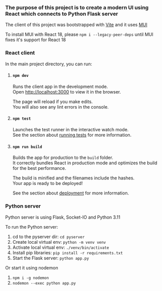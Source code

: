 ### The purpose of this project is to create a modern UI using React which connects to Python Flask server
  
The client of this project was bootstrapped with [Vite](https://vitejs.dev) and it uses [MUI](https://mui.com/)

To install MUI with React 18, please `npm i --legacy-peer-deps` until MUI fixes it's support for React 18

### React client

In the main project directory, you can run:

1. #### `npm dev`

    Runs the client app in the development mode.<br />
    Open [http://localhost:3000](http://localhost:3000) to view it in the browser.

    The page will reload if you make edits.<br />
    You will also see any lint errors in the console.

2. #### `npm test`

    Launches the test runner in the interactive watch mode.<br />
    See the section about [running tests](https://vitest.dev) for more information.

3. #### `npm run build`

    Builds the app for production to the `build` folder.<br />
    It correctly bundles React in production mode and optimizes the build for the best performance.

    The build is minified and the filenames include the hashes.<br />
    Your app is ready to be deployed!

    See the section about [deployment](https://vitejs.dev/guide/static-deploy.html) for more information.

### Python server

Python server is using Flask, Socket-IO and Python 3.11

To run the Python server:
1. cd to the pyserver dir: `cd pyserver`
2. Create local virtual env: `python -m venv venv`
3. Activate local virtual env: `./venv/bin/activate`
4. Install pip libraries: `pip install -r requirements.txt`
5. Start the Flask server: `python app.py`

Or start it using nodemon

1. `npm i -g nodemon`
2. `nodemon --exec python app.py`
